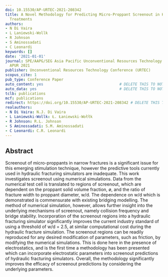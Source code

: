 ```yaml
---
doi: 10.15530/AP-URTEC-2021-208342
title: A Novel Methodology for Predicting Micro-Proppant Screenout in Hydraulic Fracturing
  Treatments
authors:
- N Di Vaira
- L Laniewski-Wollk
- R Johnson
- S Aminossadati
- C Leonardi
keywords: []
date: '2021-01-01'
journal: SPE/AAPG/SEG Asia Pacific Unconventional Resources Technology Conference,
  APUR 2021
publisher: Unconventional Resources Technology Conference (URTEC)
scopus_cite: 1
pub_type: Conference Paper
auto_content: yes                                  # DELETE THIS TO NOT AUTO GENERATE CONTENT
auto_data: yes                                     # DELETE THIS TO NOT AUTO GENERATE METADATA
tclb: publications
mcf: publications
redirect: https://doi.org/10.15530/AP-URTEC-2021-208342 # DELETE THIS TO NOT REDIRECT
realauthors:
- N Di Vaira: N.J. Di Vaira
- L Laniewski-Wollk: Ł. Łaniewski-Wołłk
- R Johnson: R.L. Johnson
- S Aminossadati: S.M. Aminossadati
- C Leonardi: C.R. Leonardi
---
```



## Abstract
Screenout of micro-proppants in narrow fractures is a significant issue for this emerging stimulation technique, however the predictive tools currently used in hydraulic fracturing simulators are inadequate. This work investigates screenout using numerical simulations. Data from the numerical test cell is translated to regions of screenout, which are dependent on the proppant solid volume fraction, ø, and the ratio of fracture width to proppant diameter, w/d. The dependence on w/d which is demonstrated is commensurate with existing bridging modelling. The method of numerical simulation, however, allows further insight into the underlying mechanisms of screenout, namely collision frequency and bridge stability. Incorporation of the screenout regions into a hydraulic fracturing simulator significantly improves the current industry standard of using a threshold of w/d = 2.5, at similar computational cost during the hydraulic fracture simulation. The screenout regions can be readily reproduced for any desired modification of parameters, such as friction, by modifying the numerical simulations. This is done here in the presence of electrostatics, and is the first time a methodology has been presented which can incorporate electrostatic parameters into screenout predictions of hydraulic fracturing simulators. Overall, the methodology significantly improves the efficacy of screenout predictions by considering the underlying parameters.
